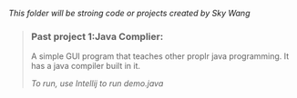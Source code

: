 _This folder will be stroing code or projects created by Sky Wang_

>### Past project 1:Java Complier:
> A simple GUI program that teaches other proplr java programming. It has a java compiler built in it.
>
> _To run, use Intellij to run demo.java_

